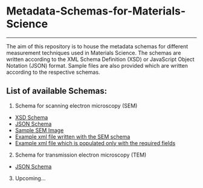 # Metadata-Schemas-for-Materials-Science
*********************************************

The aim of this repository is to house the metadata schemas for different measurement techniques used in Materials Science. 
The schemas are written according to the XML Schema Definition (XSD) or JavaScript Object Notation (JSON) format.
Sample files are also provided which are written according to the respective schemas.

## List of available Schemas:

1. Schema for scanning electron microscopy (SEM)
  * [XSD Schema](SEM_Schema.xsd)
  * [JSON Schema](SEM_schema.json)
  * [Sample SEM Image](FeMoOx_AntiA_04_1k5x_CN.tif)
  * [Example xml file written with the SEM schema](SEM_example.xml)
  * [Example xml file which is populated only with the required fields](SEM_example_minimum.xml)

  
2. Schema for transmission electron microscopy (TEM)
  * [JSON Schema](TEM_schema.json)

3. Upcoming...
